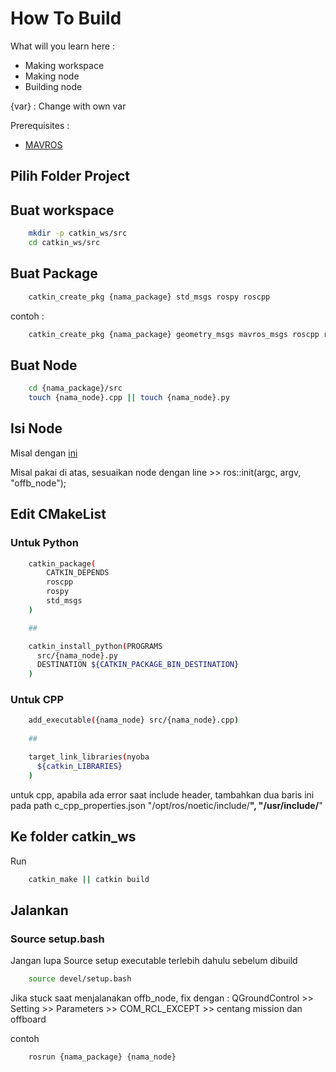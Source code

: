 # How To Build

What will you learn here :
* Making workspace
* Making node
* Building node

{var} : Change with own var

Prerequisites :
* [MAVROS](INSTALASI_ROS_MAVROS.md)

## Pilih Folder Project

## Buat workspace 

```sh
    mkdir -p catkin_ws/src
    cd catkin_ws/src
```

## Buat Package

```sh
    catkin_create_pkg {nama_package} std_msgs rospy roscpp
```

contoh :

```sh
    catkin_create_pkg {nama_package} geometry_msgs mavros_msgs roscpp rospy std_msgs
```

## Buat Node 

```sh
    cd {nama_package}/src
    touch {nama_node}.cpp || touch {nama_node}.py
```

## Isi Node

Misal dengan [ini](https://docs.px4.io/main/en/ros/mavros_offboard_cpp.html)

Misal pakai di atas, sesuaikan node dengan line >> ros::init(argc, argv, "offb_node");

## Edit CMakeList

### Untuk Python

```sh
    catkin_package(
	    CATKIN_DEPENDS
	    roscpp 
	    rospy
	    std_msgs
	)

    ##

	catkin_install_python(PROGRAMS
	  src/{nama_node}.py
	  DESTINATION ${CATKIN_PACKAGE_BIN_DESTINATION}  
	)
```

### Untuk CPP

```sh
    add_executable({nama_node} src/{nama_node}.cpp)
	
    ##

    target_link_libraries(nyoba
	  ${catkin_LIBRARIES}
	)
```

untuk cpp, apabila ada error saat include header, tambahkan dua baris ini pada path c_cpp_properties.json
    "/opt/ros/noetic/include/**",
    "/usr/include/**"

## Ke folder catkin_ws

Run

```sh
    catkin_make || catkin build
```

## Jalankan


### Source setup.bash
Jangan lupa Source setup executable terlebih dahulu sebelum dibuild

```sh
    source devel/setup.bash
```

Jika stuck saat menjalanakan offb_node, fix dengan :
QGroundControl >> Setting >> Parameters >> COM_RCL_EXCEPT >> centang mission dan offboard

contoh

```sh
    rosrun {nama_package} {nama_node}
```